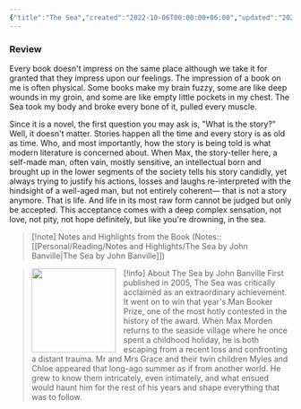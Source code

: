 ```yaml
---
{"title":"The Sea","created":"2022-10-06T00:00:00+06:00","updated":"2023-02-12T11:55:35+06:00","read_at":["2022-10-08T00:00:00+06:00"],"read_count":1,"authors":["John Banville"],"isbn10":1400097029,"status":"Read","rating":5,"reviewed":true,"cover":"https://images-na.ssl-images-amazon.com/images/S/compressed.photo.goodreads.com/books/1386924824i/3656.jpg","dg-metatags":{"og:image":"https://images-na.ssl-images-amazon.com/images/S/compressed.photo.goodreads.com/books/1386924824i/3656.jpg"},"dg-publish":true,"maturity":3,"permalink":"/personal/reading/books/read/the-sea-by-john-banville/","metatags":{"og:image":"https://images-na.ssl-images-amazon.com/images/S/compressed.photo.goodreads.com/books/1386924824i/3656.jpg"},"dgPassFrontmatter":true,"noteIcon":3}
---
```


### Review
Every book doesn't impress on the same place although we take it for granted that they impress upon our feelings. The impression of a book on me is often physical. Some books make my brain fuzzy, some are like deep wounds in my groin, and some are like empty little pockets in my chest. The Sea took my body and broke every bone of it, pulled every muscle.

Since it is a novel, the first question you may ask is, "What is the story?" Well, it doesn't matter. Stories happen all the time and every story is as old as time. Who, and most importantly, how the story is being told is what modern literature is concerned about. When Max, the story-teller here, a self-made man, often vain, mostly sensitive, an intellectual born and brought up in the lower segments of the society tells his story candidly, yet always trying to justify his actions, losses and laughs re-interpreted with the hindsight of a well-aged man, but not entirely coherent— that is not a story anymore. That is life. And life in its most raw form cannot be judged but only be accepted. This acceptance comes with a deep complex sensation, not love, not pity, not hope definitely, but like you're drowning, in the sea.

> [!note] Notes and Highlights from the Book
> (Notes:: [[Personal/Reading/Notes and Highlights/The Sea by John Banville\|The Sea by John Banville]])

> [!info] About The Sea by John Banville
><img src="https://books.google.com/books/content?id=ZeaVpwAACAAJ&printsec=frontcover&img=1&zoom=1&source=gbs_api" style="float: left; margin-right: 1em;width: 150px; height: auto;" /> First published in 2005, The Sea was critically acclaimed as an extraordinary achievement. It went on to win that year's Man Booker Prize, one of the most hotly contested in the history of the award. When Max Morden returns to the seaside village where he once spent a childhood holiday, he is both escaping from a recent loss and confronting a distant trauma. Mr and Mrs Grace and their twin children Myles and Chloe appeared that long-ago summer as if from another world. He grew to know them intricately, even intimately, and what ensued would haunt him for the rest of his years and shape everything that was to follow.